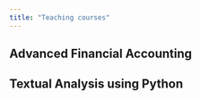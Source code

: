 ```yaml
---
title: "Teaching courses"
---
```


## Advanced Financial Accounting 



## Textual Analysis using Python
